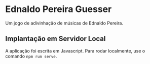# Ednaldo Pereira Guesser
Um jogo de adivinhação de músicas de Ednaldo Pereira.

## Implantação em Servidor Local
A aplicação foi escrita em Javascript. Para rodar localmente, use o comando `npm run serve`.